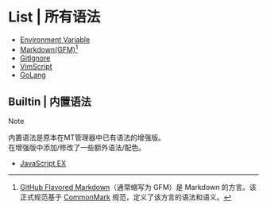 # List | 所有语法
- [Environment Variable](dotenv.mtsx)
- [Markdown(GFM)](github_markdown.mtsx)[^GFM]
- [GitIgnore](gitignore.mtsx)
- [VimScript](vim.mtsx)
- [GoLang](golang.mtsx)

## Builtin | 内置语法
> [!NOTE]
> 内置语法是原本在MT管理器中已有语法的增强版。  
> 在增强版中添加/修改了一些额外语法/配色。
<!--
- [Markdown EX](builtin/Markdown.mtsx)
-->
- [JavaScript EX](builtin/JavaScript.mtsx)


[^GFM]: [GitHub Flavored Markdown](https://github.github.com/gfm)（通常缩写为 GFM）是 Markdown 的方言。该正式规范基于 [CommonMark](https://commonmark.org) 规范，定义了该方言的语法和语义。
